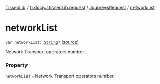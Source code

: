 [TisseoLib](../../index.md) / [fr.docjyJ.tisseoLib.request](../index.md) / [JourneysRequest](index.md) / [networkList](./network-list.md)

# networkList

`var networkList: `[`String`](https://kotlinlang.org/api/latest/jvm/stdlib/kotlin/-string/index.html)`?` [(source)](https://github.com/docjyj/tisseoLib/tree/master/src/main/kotlin/fr/docjyJ/tisseoLib/request/JourneysRequest.kt#L46)

Network Transport operators number.

### Property

`networkList` - Network Transport operators number.